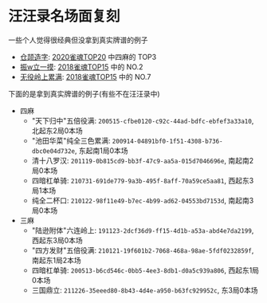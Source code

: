 # 汪汪录名场面复刻

一些个人觉得很经典但没拿到真实牌谱的例子

- [仓颉造字](仓颉造字.js): [2020雀魂TOP20](https://www.bilibili.com/video/BV1BV411B7nw/?t=403) 中四麻的 TOP3
- [振w立一摸](振双立一摸.js): [2018雀魂TOP15](https://www.bilibili.com/video/BV1ub411r7Qh/?t=785) 中的 NO.2
- [无役岭上累满](无役岭上累满.js): [2018雀魂TOP15](https://www.bilibili.com/video/BV1ub411r7Qh/?t=460) 中的 NO.7

下面的是拿到真实牌谱的例子(有些不在汪汪录中)

- 四麻
    - "天下归中"五倍役满: `200515-cfbe0120-c92c-44ad-bdfc-ebfef3a33a10`, 北起东2局0本场
    - "池田华菜"纯全三色累满: `200914-04891bf0-1f51-4308-b736-dbc0e04d732e`, 东起南1局0本场
    - 清十八罗汉: `201119-0b815cd9-bb3f-47c9-aa5a-015d7046696e`, 南起南2局0本场
    - 四暗杠单骑: `210731-691de779-9a3b-495f-8aff-70a59ce5aa81`, 西起东3局1本场
    - 纯全二杯口: `210122-98f11e49-b7ec-4b99-ad62-04553bd7153d`, 南起南3局0本场
- 三麻
    - "陆逊附体"六连岭上: `191123-2dcf36d9-ff15-4d1b-a53a-abd4e7da2199`, 西起东3局0本场
    - "四方发财"五倍役满: `210121-19f601b2-7068-468a-98ae-5fdf0232859f`, 南起东1局2本场
    - 四暗杠单骑: `200513-b6cd546c-0bb5-4ee3-8db1-d0a5c939a806`, 西起东1局0本场
    - 三国鼎立: `211226-35eeed80-8b43-4d4e-a950-b63fc929952c`, 东3局0本场
